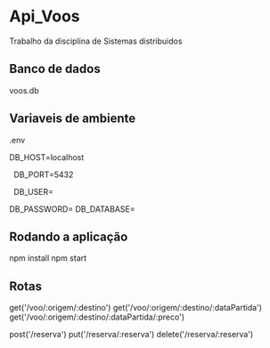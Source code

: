 # Api_Voos
Trabalho da disciplina de Sistemas distribuidos

## Banco de dados
voos.db

## Variaveis de ambiente
.env

DB_HOST=localhost


&nbsp;
DB_PORT=5432


&nbsp;
DB_USER=


DB_PASSWORD=
DB_DATABASE=


## Rodando a aplicação
npm install
npm start


## Rotas

get('/voo/:origem/:destino')
get('/voo/:origem/:destino/:dataPartida')
get('/voo/:origem/:destino/:dataPartida/:preco')


post('/reserva')
put('/reserva/:reserva')
delete('/reserva/:reserva')
